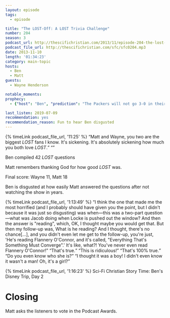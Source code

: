 ```yaml
---
layout: episode
tags:
  - episode

title: "The LOST-Off: A LOST Trivia Challenge"
number: 204
season: 3
podcast_url: http://thescifichristian.com/2013/11/episode-204-the-lost-off-a-lost-trivia-challenge/
podcast_file_url: http://thescifichristian.com/sfc/sfc0204.mp3
date: 2013-11-10
length: '01:34:23'
category: main-topic
hosts:
  - Ben
  - Matt
guests:
  - Wayne Henderson

notable_moments:
prophecy: 
  - {"host": "Ben", "prediction": "The Packers will not go 3-0 in their next three games against the Eagles, Giants, and Vikings while Aaron Rodgers is out (as predicted by Wayne Henderson).", "veracity": true, "comments": "Per <a href='https://www.footballdb.com/teams/nfl/green-bay-packers/results/2013'>The Football Database</a>, the Packers went 0-2-1."}

last_listen: 2019-07-09
recommendation: yes
recommendation_reason: Fun to hear Ben disgusted
---
```

<div class="quote">
  {% timeLink podcast_file_url, '11:25' %}
  <q class="ben">Matt and Wayne, you two are the biggest <i class="work-title">LOST</i> fans I know. It's sickening. It's absolutely sickening how much you both love <i class="work-title">LOST</i>.</q>
  <q class="matt"></q>
</div>

Ben compiled 42 <i class="work-title">LOST</i> questions

Matt remembers thanking God for how good <i class="work-title">LOST</i> was. 

Final score: Wayne 11, Matt 18

Ben is disgusted at how easily Matt answered the questions after not watching the show in years. 

<div class="quote">
  {% timeLink podcast_file_url, '1:13:49' %}
  <q class="ben">I think the one that made me the most horrified (and I probably should have given you the point, but I didn't because it was just so disgusting) was when—this was a two-part question—what was Jacob doing when Locke is pushed out the window? And then the answer is "reading", which, OK, I thought maybe you would get that. But then my follow-up was, What is he reading? And I thought, there's no chance[...], and you didn't even let me get to the follow-up, you're just, 'He's reading Flannery O'Connor, and it's called, "Everything That's Something Must Converge".' It's like, what?! You've never even read Flannery O'Connor!</q>
  <q class="matt">That's true.</q>
  <q class="ben">This is ridiculous!</q>
  <q class="matt">That's 100% true.</q>
  <q class="ben">Do you even know who she is?</q>
  <q class="matt">I thought it was a boy! I didn't even know it wasn't a man! Oh, it's a girl?</q>
</div>

{% timeLink podcast_file_url, '1:16:23' %} Sci-Fi Christian Story Time: Ben's Disney Trip, Day 2



# Closing
Matt asks the listeners to vote in the Podcast Awards. 